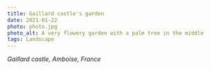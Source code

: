 ```yaml
---
title: Gaillard castle's garden
date: 2021-01-22
photo: photo.jpg
photo_alt: A very flowery garden with a palm tree in the middle
tags: Landscape
---
```


*Gaillard castle, Amboise, France*
